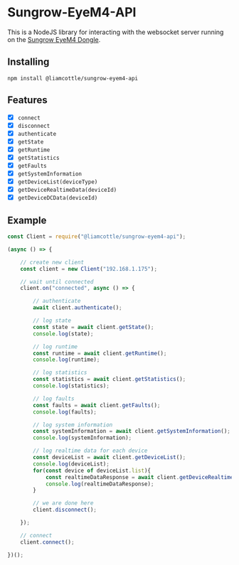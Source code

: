 # Sungrow-EyeM4-API

This is a NodeJS library for interacting with the websocket server running on the [Sungrow EyeM4 Dongle](https://en.sungrowpower.com/productDetail/1008/intelligent-gateway-eyem4).

## Installing

```
npm install @liamcottle/sungrow-eyem4-api
```

## Features

- [x] `connect`
- [x] `disconnect`
- [x] `authenticate`
- [x] `getState`
- [x] `getRuntime`
- [x] `getStatistics`
- [x] `getFaults`
- [x] `getSystemInformation`
- [x] `getDeviceList(deviceType)`
- [x] `getDeviceRealtimeData(deviceId)`
- [x] `getDeviceDCData(deviceId)`

## Example

```javascript
const Client = require("@liamcottle/sungrow-eyem4-api");

(async () => {

    // create new client
    const client = new Client("192.168.1.175");

    // wait until connected
    client.on("connected", async () => {

        // authenticate
        await client.authenticate();

        // log state
        const state = await client.getState();
        console.log(state);

        // log runtime
        const runtime = await client.getRuntime();
        console.log(runtime);

        // log statistics
        const statistics = await client.getStatistics();
        console.log(statistics);

        // log faults
        const faults = await client.getFaults();
        console.log(faults);

        // log system information
        const systemInformation = await client.getSystemInformation();
        console.log(systemInformation);

        // log realtime data for each device
        const deviceList = await client.getDeviceList();
        console.log(deviceList);
        for(const device of deviceList.list){
            const realtimeDataResponse = await client.getDeviceRealtimeData(device.dev_id);
            console.log(realtimeDataResponse);
        }

        // we are done here
        client.disconnect();

    });

    // connect
    client.connect();

})();
```
